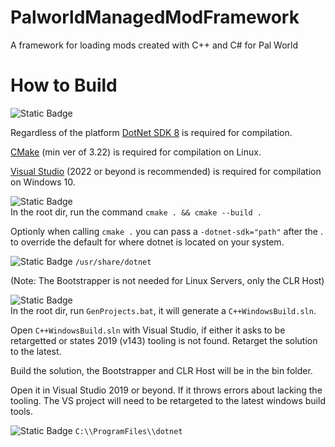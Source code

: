 # PalworldManagedModFramework

A framework for loading mods created with C++ and C# for Pal World
<br>

# How to Build

![Static Badge](https://img.shields.io/badge/REQUIRED-darkred)

Regardless of the platform [DotNet SDK 8](https://dotnet.microsoft.com/en-us/download/dotnet/8.0) is required for compilation.

[CMake](https://cmake.org/download/) (min ver of 3.22) is required for compilation on Linux.

[Visual Studio](https://visualstudio.microsoft.com/downloads/) (2022 or beyond is recommended) is required for compilation on Windows 10.

![Static Badge](https://img.shields.io/badge/Linux-orange)<br>
In the root dir, run the command `cmake . && cmake --build .`

Optionly when calling `cmake .` you can pass a `-dotnet-sdk="path"` after the . to override the default for where dotnet is located on your system.

![Static Badge](https://img.shields.io/badge/Linux_default_Path_for_Dotnet_SDK:-orange) ```/usr/share/dotnet```


(Note: The Bootstrapper is not needed for Linux Servers, only the CLR Host)

![Static Badge](https://img.shields.io/badge/Windows-blue)<br>
In the root dir, run `GenProjects.bat`, it will generate a `C++WindowsBuild.sln`. 

Open `C++WindowsBuild.sln` with Visual Studio, if either it asks to be retargetted or states 2019 (v143) tooling is not found. Retarget the solution to the latest.

Build the solution, the Bootstrapper and CLR Host will be in the bin folder.

Open it in Visual Studio 2019 or beyond. If it throws errors about lacking the tooling. The VS project will need to be retargeted to the latest windows build tools.

![Static Badge](https://img.shields.io/badge/Windows_default_Path_for_Dotnet_SDK:-abcdef) `C:\\ProgramFiles\\dotnet`